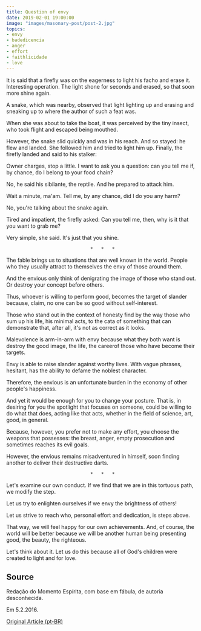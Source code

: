 ```yaml
---
title: Question of envy
date: 2019-02-01 19:00:00
image: "images/masonary-post/post-2.jpg"
topics: 
- envy
- badedicencia
- anger
- effort
- faithlicidade
- love
---
```


It is said that a firefly was on the eagerness to light his facho and erase it.
Interesting operation. The light shone for seconds and erased, so that soon more
shine again.

A snake, which was nearby, observed that light lighting up and
erasing and sneaking up to where the author of such a feat was.

When she was about to take the boat, it was perceived by the tiny insect,
who took flight and escaped being mouthed.

However, the snake slid quickly and was in his reach. And so
stayed: he flew and landed. She followed him and tried to light him up. Finally, the
firefly landed and said to his stalker:

Owner charges, stop a little. I want to ask you a question: can you tell me if, by
chance, do I belong to your food chain?

No, he said his sibilante, the reptile. And he prepared to attack him.

Wait a minute, ma'am. Tell me, by any chance, did I do you any harm?

No, you're talking about the snake again.

Tired and impatient, the firefly asked: Can you tell me, then, why is it
that you want to grab me?

Very simple, she said. It's just that you shine.

                                   *   *   *

The fable brings us to situations that are well known in the world. People who
they usually attract to themselves the envy of those around them.

And the envious only think of denigrating the image of those who stand out. Or
destroy your concept before others.

Thus, whoever is willing to perform good, becomes the target of slander because,
claim, no one can be so good without self-interest.

Those who stand out in the context of honesty find by the way those who sum up
his life, his minimal acts, to the cata of something that can demonstrate that, after all,
it's not as correct as it looks.

Malevolence is arm-in-arm with envy because what they both want is
destroy the good image, the life, the careerof those who have become their targets.

Envy is able to raise slander against worthy lives. With vague phrases,
hesitant, has the ability to defame the noblest character.

Therefore, the envious is an unfortunate burden in the economy of other people's happiness.

And yet it would be enough for you to change your posture. That is, in desiring for you
the spotlight that focuses on someone, could be willing to do what
that does, acting like that acts, whether in the field of science, art, good,
in general.

Because, however, you prefer not to make any effort, you choose the weapons that
possesses: the breast, anger, empty prosecution and sometimes reaches its
evil goals.

However, the envious remains misadventured in himself, soon finding another
to deliver their destructive darts.

                                   *   *   *

Let's examine our own conduct. If we find that we are in this
tortuous path, we modify the step.

Let us try to enlighten ourselves if we envy the brightness of others!

Let us strive to reach who, personal effort and dedication, is
steps above.

That way, we will feel happy for our own achievements. And, of course,
the world will be better because we will be another human being presenting good, the
beauty, the righteous.

Let's think about it. Let us do this because all of God's children were created to
light and for love.

## Source
Redação do Momento Espírita, com base
em fábula, de autoria desconhecida.

Em 5.2.2016.

[Original Article (pt-BR)](http://www.momento.com.br/pt/ler_texto.php?id=4698)
